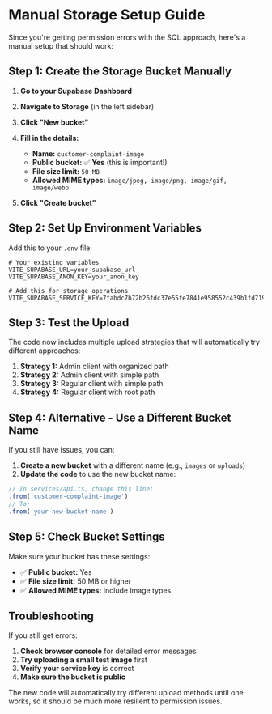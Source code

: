 # Manual Storage Setup Guide

Since you're getting permission errors with the SQL approach, here's a manual setup that should work:

## Step 1: Create the Storage Bucket Manually

1. **Go to your Supabase Dashboard**
2. **Navigate to Storage** (in the left sidebar)
3. **Click "New bucket"**
4. **Fill in the details:**
   - **Name:** `customer-complaint-image`
   - **Public bucket:** ✅ **Yes** (this is important!)
   - **File size limit:** `50 MB`
   - **Allowed MIME types:** `image/jpeg, image/png, image/gif, image/webp`

5. **Click "Create bucket"**

## Step 2: Set Up Environment Variables

Add this to your `.env` file:

```env
# Your existing variables
VITE_SUPABASE_URL=your_supabase_url
VITE_SUPABASE_ANON_KEY=your_anon_key

# Add this for storage operations
VITE_SUPABASE_SERVICE_KEY=7fabdc7b72b26fdc37e55fe7841e958552c439b1fd719baa601cd6da4bff8113
```

## Step 3: Test the Upload

The code now includes multiple upload strategies that will automatically try different approaches:

1. **Strategy 1:** Admin client with organized path
2. **Strategy 2:** Admin client with simple path  
3. **Strategy 3:** Regular client with simple path
4. **Strategy 4:** Regular client with root path

## Step 4: Alternative - Use a Different Bucket Name

If you still have issues, you can:

1. **Create a new bucket** with a different name (e.g., `images` or `uploads`)
2. **Update the code** to use the new bucket name:

```typescript
// In services/api.ts, change this line:
.from('customer-complaint-image')
// To:
.from('your-new-bucket-name')
```

## Step 5: Check Bucket Settings

Make sure your bucket has these settings:
- ✅ **Public bucket:** Yes
- ✅ **File size limit:** 50 MB or higher
- ✅ **Allowed MIME types:** Include image types

## Troubleshooting

If you still get errors:

1. **Check browser console** for detailed error messages
2. **Try uploading a small test image** first
3. **Verify your service key** is correct
4. **Make sure the bucket is public**

The new code will automatically try different upload methods until one works, so it should be much more resilient to permission issues.
